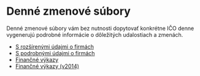 # Denné zmenové súbory

Denné zmenové súbory vám bez nutnosti dopytovať konkrétne IČO denne vygenerujú podrobné informácie o dôležitých udalostiach a zmenách.

- [S rozšírenými údajmi o firmách](sk-api/sk/diff/daily.md)
- [S podrobnými údajmi o firmách](sk-api/sk/diff/ultimate.md)
- [Finančné výkazy](sk-api/sk/diff/statement.md)
- [Finančné výkazy (v2014)](sk-api/sk/diff/statement2014.md)
